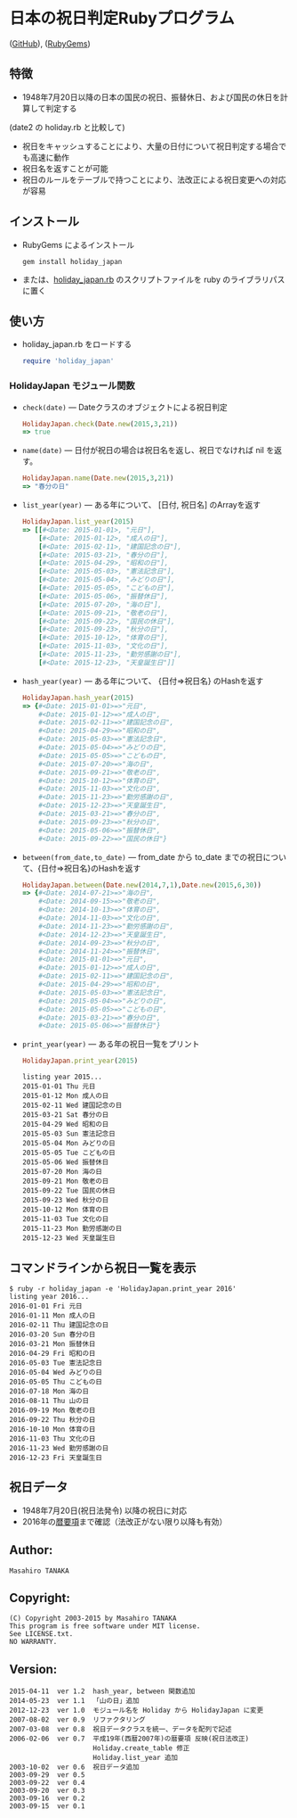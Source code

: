 # 日本の祝日判定Rubyプログラム

([GitHub](https://github.com/masa16/holiday_japan)),
([RubyGems](https://rubygems.org/gems/holiday_japan))

## 特徴
* 1948年7月20日以降の日本の国民の祝日、振替休日、および国民の休日を計算して判定する

(date2 の holiday.rb と比較して)
* 祝日をキャッシュすることにより、大量の日付について祝日判定する場合でも高速に動作
* 祝日名を返すことが可能
* 祝日のルールをテーブルで持つことにより、法改正による祝日変更への対応が容易

## インストール

* RubyGems によるインストール
  ```
  gem install holiday_japan
  ```

* または、[holiday_japan.rb](https://github.com/masa16/holiday_japan/blob/master/lib/holiday_japan.rb)
  のスクリプトファイルを ruby のライブラリパスに置く

## 使い方

* holiday_japan.rb をロードする

  ```ruby
  require 'holiday_japan'
  ```

### HolidayJapan モジュール関数

* `check(date)` ― Dateクラスのオブジェクトによる祝日判定
  ```ruby
  HolidayJapan.check(Date.new(2015,3,21))
  => true
  ```

* `name(date)` ― 日付が祝日の場合は祝日名を返し、祝日でなければ nil を返す。
  ```ruby
  HolidayJapan.name(Date.new(2015,3,21))
  => "春分の日"
  ```

* `list_year(year)` ― ある年について、 [日付, 祝日名] のArrayを返す

  ```ruby
  HolidayJapan.list_year(2015)
  => [[#<Date: 2015-01-01>, "元日"],
      [#<Date: 2015-01-12>, "成人の日"],
      [#<Date: 2015-02-11>, "建国記念の日"],
      [#<Date: 2015-03-21>, "春分の日"],
      [#<Date: 2015-04-29>, "昭和の日"],
      [#<Date: 2015-05-03>, "憲法記念日"],
      [#<Date: 2015-05-04>, "みどりの日"],
      [#<Date: 2015-05-05>, "こどもの日"],
      [#<Date: 2015-05-06>, "振替休日"],
      [#<Date: 2015-07-20>, "海の日"],
      [#<Date: 2015-09-21>, "敬老の日"],
      [#<Date: 2015-09-22>, "国民の休日"],
      [#<Date: 2015-09-23>, "秋分の日"],
      [#<Date: 2015-10-12>, "体育の日"],
      [#<Date: 2015-11-03>, "文化の日"],
      [#<Date: 2015-11-23>, "勤労感謝の日"],
      [#<Date: 2015-12-23>, "天皇誕生日"]]
  ```

* `hash_year(year)` ― ある年について、 {日付=>祝日名} のHashを返す

  ```ruby
  HolidayJapan.hash_year(2015)
  => {#<Date: 2015-01-01>=>"元日",
      #<Date: 2015-01-12>=>"成人の日",
      #<Date: 2015-02-11>=>"建国記念の日",
      #<Date: 2015-04-29>=>"昭和の日",
      #<Date: 2015-05-03>=>"憲法記念日",
      #<Date: 2015-05-04>=>"みどりの日",
      #<Date: 2015-05-05>=>"こどもの日",
      #<Date: 2015-07-20>=>"海の日",
      #<Date: 2015-09-21>=>"敬老の日",
      #<Date: 2015-10-12>=>"体育の日",
      #<Date: 2015-11-03>=>"文化の日",
      #<Date: 2015-11-23>=>"勤労感謝の日",
      #<Date: 2015-12-23>=>"天皇誕生日",
      #<Date: 2015-03-21>=>"春分の日",
      #<Date: 2015-09-23>=>"秋分の日",
      #<Date: 2015-05-06>=>"振替休日",
      #<Date: 2015-09-22>=>"国民の休日"}
  ```

* `between(from_date,to_date)` ― from_date から to_date までの祝日について、{日付=>祝日名}のHashを返す

  ```ruby
  HolidayJapan.between(Date.new(2014,7,1),Date.new(2015,6,30))
  => {#<Date: 2014-07-21>=>"海の日",
      #<Date: 2014-09-15>=>"敬老の日",
      #<Date: 2014-10-13>=>"体育の日",
      #<Date: 2014-11-03>=>"文化の日",
      #<Date: 2014-11-23>=>"勤労感謝の日",
      #<Date: 2014-12-23>=>"天皇誕生日",
      #<Date: 2014-09-23>=>"秋分の日",
      #<Date: 2014-11-24>=>"振替休日",
      #<Date: 2015-01-01>=>"元日",
      #<Date: 2015-01-12>=>"成人の日",
      #<Date: 2015-02-11>=>"建国記念の日",
      #<Date: 2015-04-29>=>"昭和の日",
      #<Date: 2015-05-03>=>"憲法記念日",
      #<Date: 2015-05-04>=>"みどりの日",
      #<Date: 2015-05-05>=>"こどもの日",
      #<Date: 2015-03-21>=>"春分の日",
      #<Date: 2015-05-06>=>"振替休日"}
  ```

* `print_year(year)` ― ある年の祝日一覧をプリント

  ```ruby
  HolidayJapan.print_year(2015)
  ```
  ```
  listing year 2015...
  2015-01-01 Thu 元日
  2015-01-12 Mon 成人の日
  2015-02-11 Wed 建国記念の日
  2015-03-21 Sat 春分の日
  2015-04-29 Wed 昭和の日
  2015-05-03 Sun 憲法記念日
  2015-05-04 Mon みどりの日
  2015-05-05 Tue こどもの日
  2015-05-06 Wed 振替休日
  2015-07-20 Mon 海の日
  2015-09-21 Mon 敬老の日
  2015-09-22 Tue 国民の休日
  2015-09-23 Wed 秋分の日
  2015-10-12 Mon 体育の日
  2015-11-03 Tue 文化の日
  2015-11-23 Mon 勤労感謝の日
  2015-12-23 Wed 天皇誕生日
  ```

## コマンドラインから祝日一覧を表示

    $ ruby -r holiday_japan -e 'HolidayJapan.print_year 2016'
    listing year 2016...
    2016-01-01 Fri 元日
    2016-01-11 Mon 成人の日
    2016-02-11 Thu 建国記念の日
    2016-03-20 Sun 春分の日
    2016-03-21 Mon 振替休日
    2016-04-29 Fri 昭和の日
    2016-05-03 Tue 憲法記念日
    2016-05-04 Wed みどりの日
    2016-05-05 Thu こどもの日
    2016-07-18 Mon 海の日
    2016-08-11 Thu 山の日
    2016-09-19 Mon 敬老の日
    2016-09-22 Thu 秋分の日
    2016-10-10 Mon 体育の日
    2016-11-03 Thu 文化の日
    2016-11-23 Wed 勤労感謝の日
    2016-12-23 Fri 天皇誕生日

##  祝日データ

* 1948年7月20日(祝日法発令) 以降の祝日に対応
* 2016年の[暦要項](http://eco.mtk.nao.ac.jp/koyomi/yoko/)まで確認（法改正がない限り以降も有効）

## Author:
    Masahiro TANAKA

## Copyright:
    (C) Copyright 2003-2015 by Masahiro TANAKA
    This program is free software under MIT license.
    See LICENSE.txt.
    NO WARRANTY.

## Version:
    2015-04-11  ver 1.2  hash_year, between 関数追加
    2014-05-23  ver 1.1  「山の日」追加
    2012-12-23  ver 1.0  モジュール名を Holiday から HolidayJapan に変更
    2007-08-02  ver 0.9  リファクタリング
    2007-03-08  ver 0.8  祝日データクラスを統一、データを配列で記述
    2006-02-06  ver 0.7  平成19年(西暦2007年)の暦要項 反映(祝日法改正)
                         Holiday.create_table 修正
                         Holiday.list_year 追加
    2003-10-02  ver 0.6  祝日データ追加
    2003-09-29  ver 0.5
    2003-09-22  ver 0.4
    2003-09-20  ver 0.3
    2003-09-16  ver 0.2
    2003-09-15  ver 0.1
